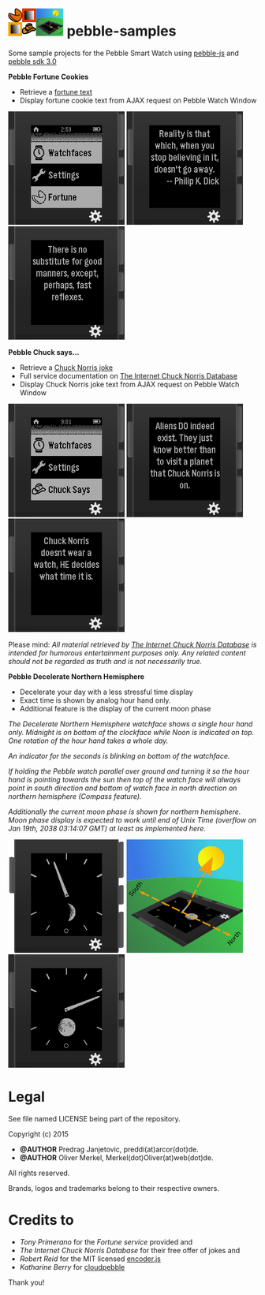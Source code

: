 <img src="pebble-samples.png" /> pebble-samples
=================

Some sample projects for the Pebble Smart Watch using [pebble-js](https://github.com/pebble/pebblejs) and [pebble sdk 3.0](https://developer.getpebble.com/sdk)

__Pebble Fortune Cookies__
* Retrieve a [fortune text](http://tonycode.com/service/fortune-0.1/fortune.php)
* Display fortune cookie text from AJAX request on Pebble Watch Window

![Fortune menu icon](pebble_fortune/res/screenshot_menu_icon.png)
![Show a fortune](pebble_fortune/res/screenshot_running_1.png)
![Another fortune](pebble_fortune/res/screenshot_running_2.png)

__Pebble Chuck says...__
* Retrieve a [Chuck Norris joke](http://api.icndb.com/jokes/random)
* Full service documentation on [The Internet Chuck Norris Database](http://www.icndb.com/api/)
* Display Chuck Norris joke text from AJAX request on Pebble Watch Window

![Fortune menu icon](pebble_chuck_says/res/screenshot_menu_icon.png)
![Show a fortune](pebble_chuck_says/res/screenshot_running_1.png)
![Another fortune](pebble_chuck_says/res/screenshot_running_2.png)

Please mind: _All material retrieved by
[The Internet Chuck Norris Database](http://www.icndb.com/api/)
is intended for humorous entertainment purposes only. Any
related content should not be regarded as truth and is not
necessarily true._

__Pebble Decelerate Northern Hemisphere__
* Decelerate your day with a less stressful time display
* Exact time is shown by analog hour hand only.
* Additional feature is the display of the current moon phase

_The Decelerate Northern Hemisphere watchface shows a single hour hand only.
Midnight is on bottom of the clockface while Noon is indicated on top.
One rotation of the hour hand takes a whole day._

_An indicator for the seconds is blinking on bottom of the watchface._

_If holding the Pebble watch parallel over ground and turning it so the
hour hand is pointing towards the sun then top of the watch face will
always point in south direction and bottom of watch face in north
direction on northern hemisphere (Compass feature)._

_Additionally the current moon phase is shown for
northern hemisphere. Moon phase display is expected to work until end of
Unix Time (overflow on Jan 19th, 2038 03:14:07 GMT) at least as
implemented here._

![Watchface](pebble_decelerate_northern_hemisphere/res/screenshot_watchface_1.png)
![Compass feature](pebble_decelerate_northern_hemisphere/res/screenshot_compass_1.png)
![Just before full moon](pebble_decelerate_northern_hemisphere/res/screenshot_watchface_2.png)

# Legal

See file named LICENSE being part of the repository.

Copyright (c) 2015

* __@AUTHOR__ Predrag Janjetovic, preddi(at)arcor(dot)de.
* __@AUTHOR__ Oliver Merkel, Merkel(dot)Oliver(at)web(dot)de.

All rights reserved.

Brands, logos and trademarks belong to their respective owners.

# Credits to

* _Tony Primerano_ for the _Fortune service_ provided and
* _The Internet Chuck Norris Database_ for their free offer of jokes and
* _Robert Reid_ for the MIT licensed [encoder.js](http://www.strictly-software.com/htmlencode)
* _Katharine Berry_ for [cloudpebble](https://cloudpebble.net/)

Thank you!
